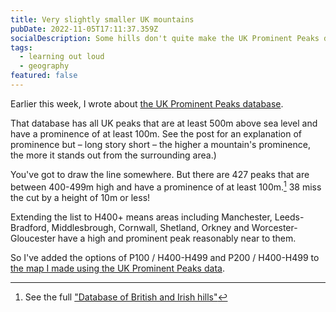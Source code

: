 ```yaml
---
title: Very slightly smaller UK mountains
pubDate: 2022-11-05T17:11:37.359Z
socialDescription: Some hills don't quite make the UK Prominent Peaks databases
tags:
  - learning out loud
  - geography
featured: false
---
```


Earlier this week, I wrote about [the UK Prominent Peaks database](https://edjohnsonwilliams.co.uk/blog/2022-11-02-big-uk-mountains).

That database has all UK peaks that are at least 500m above sea level and have a prominence of at least 100m. See the post for an explanation of prominence but – long story short – the higher a mountain's prominence, the more it stands out from the surrounding area.)

You've got to draw the line somewhere. But there are 427 peaks that are between 400-499m high and have a prominence of at least 100m.[^1] 38 miss the cut by a height of 10m or less!

Extending the list to H400+ means areas including Manchester, Leeds-Bradford, Middlesbrough, Cornwall, Shetland, Orkney and Worcester-Gloucester have a high and prominent peak reasonably near to them.

So I've added the options of P100 / H400-H499 and P200 / H400-H499 to [the map I made using the UK Prominent Peaks data](https://www.google.com/maps/d/viewer?mid=1iOCGBdsMcbORzRdTSw7klktqU_5OlKI).

[^1]: See the full ["Database of British and Irish hills"](http://www.hills-database.co.uk/downloads.html)
